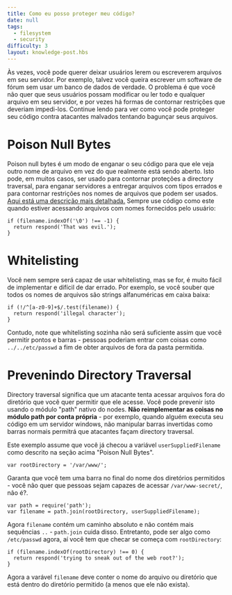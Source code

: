 ```yaml
---
title: Como eu posso proteger meu código?
date: null
tags:
  - filesystem
  - security
difficulty: 3
layout: knowledge-post.hbs
---
```


Às vezes, você pode querer deixar usuários lerem ou escreverem arquivos em seu servidor. Por exemplo, talvez você queira escrever um software de fórum sem usar um banco de dados de verdade. O problema é que você não quer que seus usuários possam modificar ou ler todo e qualquer arquivo em seu servidor, e por vezes há formas de contornar restrições que deveriam impedi-los. Continue lendo para ver como você pode proteger seu código contra atacantes malvados tentando bagunçar seus arquivos.

Poison Null Bytes
=================
Poison null bytes é um modo de enganar o seu código para que ele veja outro nome de arquivo em vez do que realmente está sendo aberto. Isto pode, em muitos casos, ser usado para contornar proteções a directory traversal, para enganar servidores a entregar arquivos com tipos errados e para contornar restrições nos nomes de arquivos que podem ser usados. [Aqui está uma descrição mais detalhada.](http://groups.google.com/group/nodejs/browse_thread/thread/51f66075e249d767/85f647474b564fde) Sempre use código como este quando estiver acessando arquivos com nomes fornecidos pelo usuário:

    if (filename.indexOf('\0') !== -1) {
      return respond('That was evil.');
    }

Whitelisting
============
Você nem sempre será capaz de usar whitelisting, mas se for, é muito fácil de implementar e difícil de dar errado. Por exemplo, se você souber que todos os nomes de arquivos são strings alfanuméricas em caixa baixa:

    if (!/^[a-z0-9]+$/.test(filename)) {
      return respond('illegal character');
    }

Contudo, note que whitelisting sozinha não será suficiente assim que você permitir pontos e barras - pessoas poderiam entrar com coisas como `../../etc/passwd` a fim de obter arquivos de fora da pasta permitida.

Prevenindo Directory Traversal
==============================
Directory traversal significa que um atacante tenta acessar arquivos fora do diretório que você quer permitir que ele acesse. Você pode prevenir isto usando o módulo "path" nativo do nodes. **Não reimplementar as coisas no módulo path por conta própria** - por exemplo, quando alguém executa seu código em um servidor windows, não manipular barras invertidas como barras normais permitrá que atacantes façam directory traversal.

Este exemplo assume que você já checou a variável `userSuppliedFilename`  como descrito na seção acima "Poison Null Bytes".

    var rootDirectory = '/var/www/';

Garanta que você tem uma barra no final do nome dos diretórios permitidos - você não quer que pessoas sejam capazes de acessar `/var/www-secret/`, não é?.

    var path = require('path');
    var filename = path.join(rootDirectory, userSuppliedFilename);

Agora `filename` contém um caminho absoluto e não contém mais sequências `..` - `path.join` cuida disso. Entretanto, pode ser algo como `/etc/passwd` agora, aí você tem que checar se começa com `rootDirectory`:

    if (filename.indexOf(rootDirectory) !== 0) {
      return respond('trying to sneak out of the web root?');
    }

Agora a varável `filename` deve conter o nome do arquivo ou  diretório que está dentro do diretório permitido (a menos que ele não exista).
